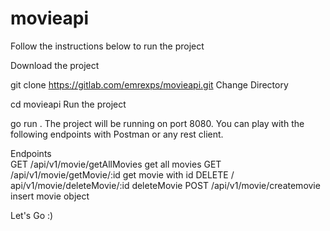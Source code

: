 # movieapi
Follow the instructions below to run the project

Download the project

git clone https://gitlab.com/emrexps/movieapi.git
Change Directory

cd movieapi
Run the project

go run .
The project will be running on port 8080. You can play with the following endpoints with Postman or any rest client.

Endpoints	
GET /api/v1/movie/getAllMovies get all movies
GET /api/v1/movie/getMovie/:id	get movie with id
DELETE / api/v1/movie/deleteMovie/:id deleteMovie
POST /api/v1/movie/createmovie	insert movie object

Let's Go :)

